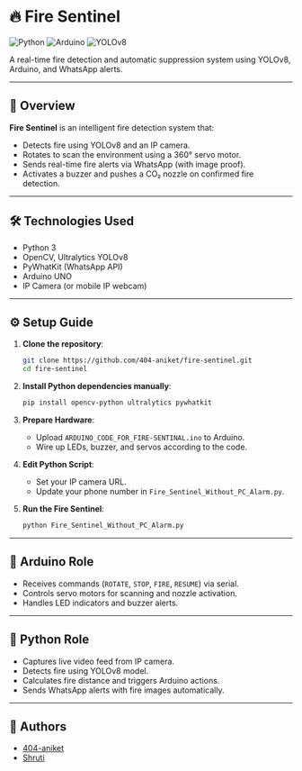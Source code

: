 # 🔥 Fire Sentinel

![Python](https://img.shields.io/badge/Python-3.8+-blue?logo=python)
![Arduino](https://img.shields.io/badge/Arduino-UNO-green?logo=arduino)
![YOLOv8](https://img.shields.io/badge/YOLO-v8-red?logo=ultralytics)

A real-time fire detection and automatic suppression system using YOLOv8, Arduino, and WhatsApp alerts.

---

## 📸 Overview

**Fire Sentinel** is an intelligent fire detection system that:
- Detects fire using YOLOv8 and an IP camera.
- Rotates to scan the environment using a 360° servo motor.
- Sends real-time fire alerts via WhatsApp (with image proof).
- Activates a buzzer and pushes a CO₂ nozzle on confirmed fire detection.

---

## 🛠️ Technologies Used

- Python 3
- OpenCV, Ultralytics YOLOv8
- PyWhatKit (WhatsApp API)
- Arduino UNO
- IP Camera (or mobile IP webcam)

---

## ⚙️ Setup Guide

1. **Clone the repository**:
    ```bash
    git clone https://github.com/404-aniket/fire-sentinel.git
    cd fire-sentinel
    ```

2. **Install Python dependencies manually**:
    ```bash
    pip install opencv-python ultralytics pywhatkit
    ```
3. **Prepare Hardware**:
    - Upload `ARDUINO_CODE_FOR_FIRE-SENTINAL.ino` to Arduino.
    - Wire up LEDs, buzzer, and servos according to the code.

4. **Edit Python Script**:
    - Set your IP camera URL.
    - Update your phone number in `Fire_Sentinel_Without_PC_Alarm.py`.

5. **Run the Fire Sentinel**:
    ```bash
    python Fire_Sentinel_Without_PC_Alarm.py
    ```

---

## 🤖 Arduino Role

- Receives commands (`ROTATE`, `STOP`, `FIRE`, `RESUME`) via serial.
- Controls servo motors for scanning and nozzle activation.
- Handles LED indicators and buzzer alerts.

---

## 🧠 Python Role

- Captures live video feed from IP camera.
- Detects fire using YOLOv8 model.
- Calculates fire distance and triggers Arduino actions.
- Sends WhatsApp alerts with fire images automatically.

---

## 🤝 Authors 

- [404-aniket](https://github.com/404-aniket)
- [Shruti](https://github.com/shruti16-code) <!-- Replace "username" with Shruti's GitHub username -->

